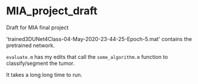 # MIA_project_draft
Draft for MIA final project


'trained3DUNet4Class-04-May-2020-23-44-25-Epoch-5.mat' contains the pretrained network.

```evaluate.m``` has my edits that call the ```some_algorithm.m``` function to classify/segment the tumor. 

It takes a long long time to run. 
